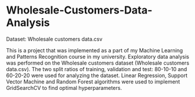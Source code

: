 # Wholesale-Customers-Data-Analysis

Dataset: Wholesale customers data.csv

This is a project that was implemented as a part of my Machine Learning and Patterns Recognition course in my university. Exploratory data analysis was performed on the Wholesale customers dataset (Wholesale customers data.csv). The two split ratios of training, validation and test: 80-10-10 and 60-20-20 were used for analyzing the dataset. Linear Regression, Support Vector Machine and Random Forest algorithms were used to implement GridSearchCV to find optimal hyperparameters.
